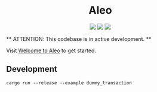 <h1 align="center">Aleo</h1>

<p align="center">
    <a href="https://github.com/AleoHQ/aleo/actions"><img src="https://github.com/AleoHQ/aleo/workflows/CI/badge.svg"></a>
    <a href="https://codecov.io/gh/AleoHQ/aleo"><img src="https://codecov.io/gh/AleoHQ/aleo/branch/master/graph/badge.svg?token=HIVCMHYMTZ"/></a>
    <a href="https://discord.gg/WYQNdbHzZR"><img src="https://img.shields.io/discord/700454073459015690?logo=discord"/></a>
</p>


** ATTENTION: This codebase is in active development. **

Visit [Welcome to Aleo](https://github.com/AleoHQ/welcome) to get started.

## Development

```
cargo run --release --example dummy_transaction
```